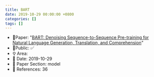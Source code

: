 ```yaml
---
title: BART
date: 2019-10-29 00:00:00 +0800
categories: []
tags: []
---
```


- 📙Paper: "[BART: Denoising Sequence-to-Sequence Pre-training for Natural Language Generation, Translation, and Comprehension](https://arxiv.org/abs/1910.13461)"
- 🔑Public: ✅
- ⚲ Area: 
- 📅 Date: 2019-10-29
- 🔎 Paper Section: model
- 📝 References: 36
